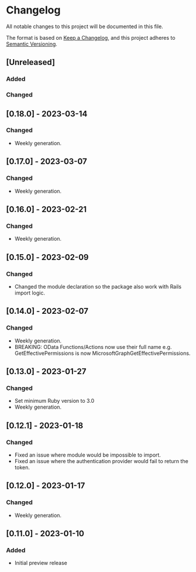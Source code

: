 # Changelog

All notable changes to this project will be documented in this file.

The format is based on [Keep a Changelog](https://keepachangelog.com/en/1.0.0/),
and this project adheres to [Semantic Versioning](https://semver.org/spec/v2.0.0.html).

## [Unreleased]

### Added

### Changed

## [0.18.0] - 2023-03-14

### Changed

- Weekly generation.

## [0.17.0] - 2023-03-07

### Changed

- Weekly generation.

## [0.16.0] - 2023-02-21

### Changed

- Weekly generation.

## [0.15.0] - 2023-02-09

### Changed

- Changed the module declaration so the package also work with Rails import logic.

## [0.14.0] - 2023-02-07

### Changed

- Weekly generation.
- BREAKING: OData Functions/Actions now use their full name e.g. GetEffectivePermissions is now MicrosoftGraphGetEffectivePermissions.

## [0.13.0] - 2023-01-27

### Changed

- Set minimum Ruby version to 3.0
- Weekly generation.

## [0.12.1] - 2023-01-18

### Changed

- Fixed an issue where module would be impossible to import.
- Fixed an issue where the authentication provider would fail to return the token.

## [0.12.0] - 2023-01-17

### Changed

- Weekly generation.

## [0.11.0] - 2023-01-10

### Added

- Initial preview release

